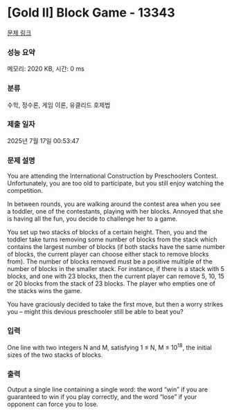 # [Gold II] Block Game - 13343 

[문제 링크](https://www.acmicpc.net/problem/13343) 

### 성능 요약

메모리: 2020 KB, 시간: 0 ms

### 분류

수학, 정수론, 게임 이론, 유클리드 호제법

### 제출 일자

2025년 7월 17일 00:53:47

### 문제 설명

<p>You are attending the International Construction by Preschoolers Contest. Unfortunately, you are too old to participate, but you still enjoy watching the competition.</p>

<p>In between rounds, you are walking around the contest area when you see a toddler, one of the contestants, playing with her blocks. Annoyed that she is having all the fun, you decide to challenge her to a game.</p>

<p>You set up two stacks of blocks of a certain height. Then, you and the toddler take turns removing some number of blocks from the stack which contains the largest number of blocks (if both stacks have the same number of blocks, the current player can choose either stack to remove blocks from). The number of blocks removed must be a positive multiple of the number of blocks in the smaller stack. For instance, if there is a stack with 5 blocks, and one with 23 blocks, then the current player can remove 5, 10, 15 or 20 blocks from the stack of 23 blocks. The player who empties one of the stacks wins the game.</p>

<p>You have graciously decided to take the first move, but then a worry strikes you – might this devious preschooler still be able to beat you?</p>

### 입력 

 <p>One line with two integers N and M, satisfying 1 ≤ N, M ≤ 10<sup>18</sup>, the initial sizes of the two stacks of blocks.</p>

### 출력 

 <p>Output a single line containing a single word: the word “win” if you are guaranteed to win if you play correctly, and the word “lose” if your opponent can force you to lose.</p>

